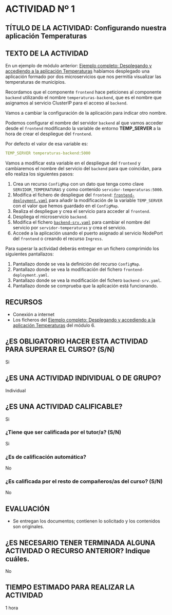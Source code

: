 # ACTIVIDAD Nº 1

## TÍTULO DE LA ACTIVIDAD: Configurando nuestra aplicación Temperaturas 

## TEXTO DE LA ACTIVIDAD

En un ejemplo de módulo anterior: [Ejemplo completo: Desplegando y accediendo a la aplicación Temperaturas](../modulo6/temperaturas.md) habíamos desplegado una aplicación formado por dos microservicios que nos permitía visualizar las temperaturas de municipios.

Recordamos que el componente `frontend` hace peticiones al componente `backend` utilizando el nombre `temperaturas-backend`, que es el nombre que asignamos al servicio ClusterIP para el acceso al `backend`.

Vamos a cambiar la configuración de la aplicación para indicar otro nombre.

Podemos configurar el nombre del servidor `backend` al que vamos acceder desde el `frontend` modificando la variable de entorno **TEMP_SERVER** a la hora de crear el despliegue del `frontend`.

Por defecto el valor de esa variable es:

```yaml
TEMP_SERVER temperaturas-backend:5000
```

Vamos a modificar esta variable en el despliegue del `frontend` y cambiaremos el nombre del servicio del `backend` para que coincidan, para ello realiza los siguientes pasos:

1. Crea un recurso `ConfigMap` con un dato que tenga como clave `SERVIDOR_TEMPERATURAS` y como contenido `servidor-temperaturas:5000`.
2. Modifica el fichero de despliegue del `frontend`: [`frontend-deployment.yaml`](files/temperaturas/frontend-deployment.yaml) para añadir la modificación de la variable `TEMP_SERVER` con el valor que hemos guardado en el `ConfigMap`.
3. Realiza el despliegue y crea el servicio para acceder al `frontend`.
4. Despliega el microservicio `backend`.
5. Modifica el fichero [`backend-srv.yaml`](files/temperaturas/backend-srv.yaml) para cambiar el nombre del servicio por `servidor-temperaturas` y crea el servicio.
6. Accede a la aplicación usando el puerto asignado al servicio NodePort del `frontend` o creando el recurso `Ingress`.

Para superar la actividad deberás entregar en un fichero comprimido los siguientes pantallazos:

1. Pantallazo donde se vea la definición del recurso `ConfigMap`.
2. Pantallazo donde se vea la modificación del fichero `frontend-deployment.yaml`.
3. Pantallazo donde se vea la modificación del fichero `backend-srv.yaml`.
4. Pantallazo donde se comprueba que la aplicación está funcionando.

## RECURSOS

* Conexión a internet
* Los ficheros del [Ejemplo completo: Desplegando y accediendo a la aplicación Temperaturas](../modulo6/temperaturas.md) del módulo 6.

## ¿ES OBLIGATORIO HACER ESTA ACTIVIDAD PARA SUPERAR EL CURSO? (S/N)

Si

## ¿ES UNA ACTIVIDAD INDIVIDUAL O DE GRUPO?

Individual

## ¿ES UNA ACTIVIDAD CALIFICABLE?

Si

### ¿Tiene que ser calificada por el tutor/a? (S/N) 

Si

### ¿Es de calificación automática?

No

### ¿Es calificada por el resto de compañeros/as del curso? (S/N)

No

## EVALUACIÓN

* Se entregan los documentos; contienen lo solicitado y los contenidos son originales.

## ¿ES NECESARIO TENER TERMINADA ALGUNA ACTIVIDAD O RECURSO ANTERIOR? Indique cuáles.

No

## TIEMPO ESTIMADO PARA REALIZAR LA ACTIVIDAD

1 hora
